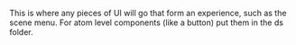 This is where any pieces of UI will go that form an experience, such as the
scene menu. For atom level components (like a button) put them in the ds folder.
